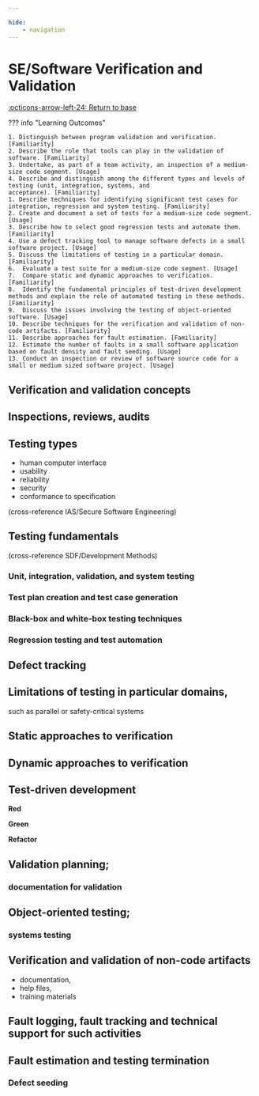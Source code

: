 ```yaml
---

hide:
    - navigation 
---
```

# SE/Software Verification and Validation

[:octicons-arrow-left-24: Return to base](/Bodies-of-Knowledge/Software-Engineering/)

??? info "Learning Outcomes"

    1. Distinguish between program validation and verification. [Familiarity]
    2. Describe the role that tools can play in the validation of software. [Familiarity]
    3. Undertake, as part of a team activity, an inspection of a medium-size code segment. [Usage]
    4. Describe and distinguish among the different types and levels of testing (unit, integration, systems, and
    acceptance). [Familiarity]
    1. Describe techniques for identifying significant test cases for integration, regression and system testing. [Familiarity]
    2. Create and document a set of tests for a medium-size code segment. [Usage]
    3. Describe how to select good regression tests and automate them. [Familiarity]
    4. Use a defect tracking tool to manage software defects in a small software project. [Usage]
    5. Discuss the limitations of testing in a particular domain. [Familiarity]
    6.  Evaluate a test suite for a medium-size code segment. [Usage]
    7.  Compare static and dynamic approaches to verification. [Familiarity]
    8.  Identify the fundamental principles of test-driven development methods and explain the role of automated testing in these methods. [Familiarity]
    9.  Discuss the issues involving the testing of object-oriented software. [Usage]
    10. Describe techniques for the verification and validation of non-code artifacts. [Familiarity]
    11. Describe approaches for fault estimation. [Familiarity]
    12. Estimate the number of faults in a small software application based on fault density and fault seeding. [Usage]
    13. Conduct an inspection or review of software source code for a small or medium sized software project. [Usage]

## Verification and validation concepts

## Inspections, reviews, audits

## Testing types

- human computer interface
- usability
- reliability
- security
- conformance to specification

(cross-reference IAS/Secure Software Engineering)

## Testing fundamentals

(cross-reference SDF/Development Methods)

### Unit, integration, validation, and system testing

### Test plan creation and test case generation

### Black-box and white-box testing techniques

### Regression testing and test automation

## Defect tracking

## Limitations of testing in particular domains, 

such as parallel or safety-critical systems

## Static approaches to verification 

## Dynamic approaches to verification

## Test-driven development

**Red**

**Green**

**Refactor**


## Validation planning;

### documentation for validation

## Object-oriented testing; 

### systems testing

## Verification and validation of non-code artifacts

- documentation,
- help files,
- training materials

## Fault logging, fault tracking and technical support for such activities

## Fault estimation and testing termination

### Defect seeding